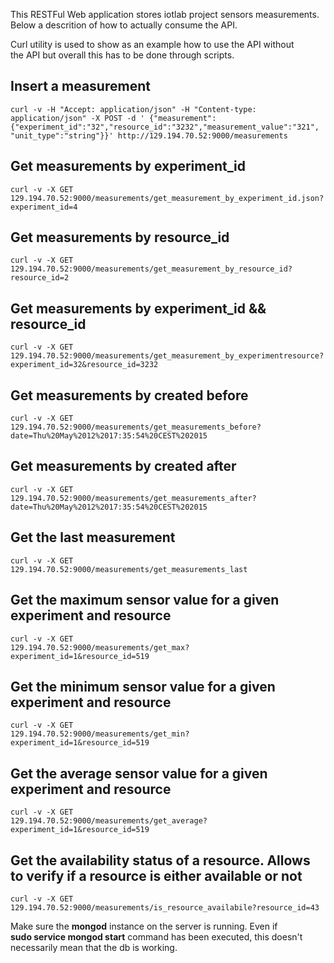 This RESTFul Web application stores iotlab project sensors measurements.  
Below a descrition of how to actually consume the API.

Curl utility is used to show as an example how to use the API without  
the API but overall this has to be done through scripts.

## Insert a measurement

    curl -v -H "Accept: application/json" -H "Content-type: application/json" -X POST -d ' {"measurement":{"experiment_id":"32","resource_id":"3232","measurement_value":"321",
    "unit_type":"string"}}' http://129.194.70.52:9000/measurements

## Get measurements by experiment_id

    curl -v -X GET  
    129.194.70.52:9000/measurements/get_measurement_by_experiment_id.json?experiment_id=4

## Get measurements by resource_id

    curl -v -X GET  
    129.194.70.52:9000/measurements/get_measurement_by_resource_id?resource_id=2

## Get measurements by experiment_id \&\& resource_id

    curl -v -X GET  
    129.194.70.52:9000/measurements/get_measurement_by_experimentresource?experiment_id=32&resource_id=3232

## Get measurements by created before

    curl -v -X GET  
    129.194.70.52:9000/measurements/get_measurements_before?date=Thu%20May%2012%2017:35:54%20CEST%202015

## Get measurements by created after

    curl -v -X GET  
    129.194.70.52:9000/measurements/get_measurements_after?date=Thu%20May%2012%2017:35:54%20CEST%202015

## Get the last measurement

    curl -v -X GET  
    129.194.70.52:9000/measurements/get_measurements_last

## Get the maximum sensor value for a given experiment and resource

    curl -v -X GET  
    129.194.70.52:9000/measurements/get_max?experiment_id=1&resource_id=519

## Get the minimum sensor value for a given experiment and resource

    curl -v -X GET  
    129.194.70.52:9000/measurements/get_min?experiment_id=1&resource_id=519

## Get the average sensor value for a given experiment and resource

    curl -v -X GET  
    129.194.70.52:9000/measurements/get_average?experiment_id=1&resource_id=519

## Get the availability status of a resource. Allows to verify if a resource is either available or not

    curl -v -X GET  
    129.194.70.52:9000/measurements/is_resource_availabile?resource_id=43
    

Make sure the **mongod** instance on the server is running. Even if  
**sudo service mongod start** command has been executed, this doesn't  
necessarily mean that the db is working.
